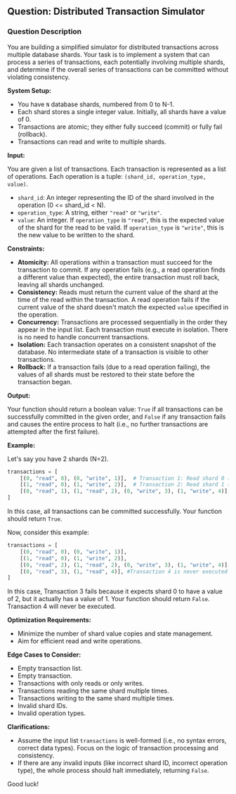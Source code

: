 ## Question: Distributed Transaction Simulator

### Question Description

You are building a simplified simulator for distributed transactions across multiple database shards. Your task is to implement a system that can process a series of transactions, each potentially involving multiple shards, and determine if the overall series of transactions can be committed without violating consistency.

**System Setup:**

*   You have `N` database shards, numbered from 0 to N-1.
*   Each shard stores a single integer value. Initially, all shards have a value of 0.
*   Transactions are atomic; they either fully succeed (commit) or fully fail (rollback).
*   Transactions can read and write to multiple shards.

**Input:**

You are given a list of transactions. Each transaction is represented as a list of operations. Each operation is a tuple: `(shard_id, operation_type, value)`.

*   `shard_id`: An integer representing the ID of the shard involved in the operation (0 <= shard_id < N).
*   `operation_type`: A string, either `"read"` or `"write"`.
*   `value`: An integer. If `operation_type` is `"read"`, this is the expected value of the shard for the read to be valid. If `operation_type` is `"write"`, this is the new value to be written to the shard.

**Constraints:**

*   **Atomicity:** All operations within a transaction must succeed for the transaction to commit. If any operation fails (e.g., a read operation finds a different value than expected), the entire transaction must roll back, leaving all shards unchanged.
*   **Consistency:** Reads must return the current value of the shard at the time of the read within the transaction. A read operation fails if the current value of the shard doesn't match the expected `value` specified in the operation.
*   **Concurrency:** Transactions are processed sequentially in the order they appear in the input list. Each transaction must execute in isolation. There is no need to handle concurrent transactions.
*   **Isolation:** Each transaction operates on a consistent snapshot of the database. No intermediate state of a transaction is visible to other transactions.
*   **Rollback:** If a transaction fails (due to a read operation failing), the values of all shards must be restored to their state before the transaction began.

**Output:**

Your function should return a boolean value: `True` if all transactions can be successfully committed in the given order, and `False` if any transaction fails and causes the entire process to halt (i.e., no further transactions are attempted after the first failure).

**Example:**

Let's say you have 2 shards (N=2).

```python
transactions = [
    [(0, "read", 0), (0, "write", 1)],  # Transaction 1: Read shard 0 (expecting 0), then write 1 to shard 0.
    [(1, "read", 0), (1, "write", 2)],  # Transaction 2: Read shard 1 (expecting 0), then write 2 to shard 1.
    [(0, "read", 1), (1, "read", 2), (0, "write", 3), (1, "write", 4)],  # Transaction 3: Read shard 0 (expecting 1), Read shard 1 (expecting 2), then write 3 to shard 0 and 4 to shard 1.
]
```

In this case, all transactions can be committed successfully. Your function should return `True`.

Now, consider this example:

```python
transactions = [
    [(0, "read", 0), (0, "write", 1)],
    [(1, "read", 0), (1, "write", 2)],
    [(0, "read", 2), (1, "read", 2), (0, "write", 3), (1, "write", 4)],  # Transaction 3: Fails because shard 0 has value 1, not 2.
    [(0, "read", 3), (1, "read", 4)], #Transaction 4 is never executed
]
```

In this case, Transaction 3 fails because it expects shard 0 to have a value of 2, but it actually has a value of 1. Your function should return `False`. Transaction 4 will never be executed.

**Optimization Requirements:**

*   Minimize the number of shard value copies and state management.
*   Aim for efficient read and write operations.

**Edge Cases to Consider:**

*   Empty transaction list.
*   Empty transaction.
*   Transactions with only reads or only writes.
*   Transactions reading the same shard multiple times.
*   Transactions writing to the same shard multiple times.
*   Invalid shard IDs.
*   Invalid operation types.

**Clarifications:**

*   Assume the input list `transactions` is well-formed (i.e., no syntax errors, correct data types). Focus on the logic of transaction processing and consistency.
*   If there are any invalid inputs (like incorrect shard ID, incorrect operation type), the whole process should halt immediately, returning `False`.

Good luck!
